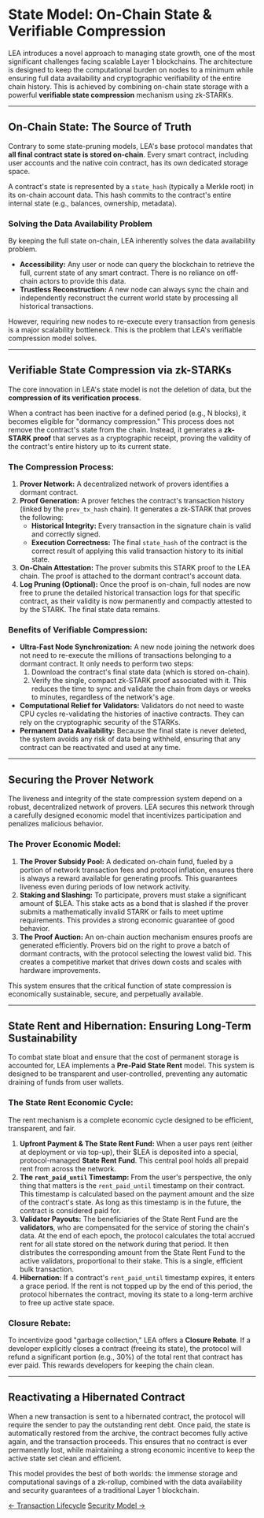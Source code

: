 # State Model: On-Chain State & Verifiable Compression

LEA introduces a novel approach to managing state growth, one of the most significant challenges facing scalable Layer 1 blockchains. The architecture is designed to keep the computational burden on nodes to a minimum while ensuring full data availability and cryptographic verifiability of the entire chain history. This is achieved by combining on-chain state storage with a powerful **verifiable state compression** mechanism using zk-STARKs.

---

## On-Chain State: The Source of Truth

Contrary to some state-pruning models, LEA's base protocol mandates that **all final contract state is stored on-chain**. Every smart contract, including user accounts and the native coin contract, has its own dedicated storage space.

A contract's state is represented by a `state_hash` (typically a Merkle root) in its on-chain account data. This hash commits to the contract's entire internal state (e.g., balances, ownership, metadata).

### Solving the Data Availability Problem
By keeping the full state on-chain, LEA inherently solves the data availability problem.
- **Accessibility:** Any user or node can query the blockchain to retrieve the full, current state of any smart contract. There is no reliance on off-chain actors to provide this data.
- **Trustless Reconstruction:** A new node can always sync the chain and independently reconstruct the current world state by processing all historical transactions.

However, requiring new nodes to re-execute every transaction from genesis is a major scalability bottleneck. This is the problem that LEA's verifiable compression model solves.

---

## Verifiable State Compression via zk-STARKs

The core innovation in LEA's state model is not the deletion of data, but the **compression of its verification process**.

When a contract has been inactive for a defined period (e.g., N blocks), it becomes eligible for "dormancy compression." This process does not remove the contract's state from the chain. Instead, it generates a **zk-STARK proof** that serves as a cryptographic receipt, proving the validity of the contract's entire history up to its current state.

### The Compression Process:
1.  **Prover Network:** A decentralized network of provers identifies a dormant contract.
2.  **Proof Generation:** A prover fetches the contract's transaction history (linked by the `prev_tx_hash` chain). It generates a zk-STARK that proves the following:
    - **Historical Integrity:** Every transaction in the signature chain is valid and correctly signed.
    - **Execution Correctness:** The final `state_hash` of the contract is the correct result of applying this valid transaction history to its initial state.
3.  **On-Chain Attestation:** The prover submits this STARK proof to the LEA chain. The proof is attached to the dormant contract's account data.
4.  **Log Pruning (Optional):** Once the proof is on-chain, full nodes are now free to prune the detailed historical transaction logs for that specific contract, as their validity is now permanently and compactly attested to by the STARK. The final state data remains.

### Benefits of Verifiable Compression:
- **Ultra-Fast Node Synchronization:** A new node joining the network does not need to re-execute the millions of transactions belonging to a dormant contract. It only needs to perform two steps:
    1.  Download the contract's final state data (which is stored on-chain).
    2.  Verify the single, compact zk-STARK proof associated with it.
    This reduces the time to sync and validate the chain from days or weeks to minutes, regardless of the network's age.
- **Computational Relief for Validators:** Validators do not need to waste CPU cycles re-validating the histories of inactive contracts. They can rely on the cryptographic security of the STARKs.
- **Permanent Data Availability:** Because the final state is never deleted, the system avoids any risk of data being withheld, ensuring that any contract can be reactivated and used at any time.

---

## Securing the Prover Network

The liveness and integrity of the state compression system depend on a robust, decentralized network of provers. LEA secures this network through a carefully designed economic model that incentivizes participation and penalizes malicious behavior.

### The Prover Economic Model:
1.  **The Prover Subsidy Pool:** A dedicated on-chain fund, fueled by a portion of network transaction fees and protocol inflation, ensures there is always a reward available for generating proofs. This guarantees liveness even during periods of low network activity.
2.  **Staking and Slashing:** To participate, provers must stake a significant amount of $LEA. This stake acts as a bond that is slashed if the prover submits a mathematically invalid STARK or fails to meet uptime requirements. This provides a strong economic guarantee of good behavior.
3.  **The Proof Auction:** An on-chain auction mechanism ensures proofs are generated efficiently. Provers bid on the right to prove a batch of dormant contracts, with the protocol selecting the lowest valid bid. This creates a competitive market that drives down costs and scales with hardware improvements.

This system ensures that the critical function of state compression is economically sustainable, secure, and perpetually available.

---

## State Rent and Hibernation: Ensuring Long-Term Sustainability

To combat state bloat and ensure that the cost of permanent storage is accounted for, LEA implements a **Pre-Paid State Rent** model. This system is designed to be transparent and user-controlled, preventing any automatic draining of funds from user wallets.

### The State Rent Economic Cycle:
The rent mechanism is a complete economic cycle designed to be efficient, transparent, and fair.

1.  **Upfront Payment & The State Rent Fund:** When a user pays rent (either at deployment or via top-up), their $LEA is deposited into a special, protocol-managed **State Rent Fund**. This central pool holds all prepaid rent from across the network.
2.  **The `rent_paid_until` Timestamp:** From the user's perspective, the only thing that matters is the `rent_paid_until` timestamp on their contract. This timestamp is calculated based on the payment amount and the size of the contract's state. As long as this timestamp is in the future, the contract is considered paid for.
3.  **Validator Payouts:** The beneficiaries of the State Rent Fund are the **validators**, who are compensated for the service of storing the chain's data. At the end of each epoch, the protocol calculates the total accrued rent for all state stored on the network during that period. It then distributes the corresponding amount from the State Rent Fund to the active validators, proportional to their stake. This is a single, efficient bulk transaction.
4.  **Hibernation:** If a contract's `rent_paid_until` timestamp expires, it enters a grace period. If the rent is not topped up by the end of this period, the protocol hibernates the contract, moving its state to a long-term archive to free up active state space.

### Closure Rebate:
To incentivize good "garbage collection," LEA offers a **Closure Rebate**. If a developer explicitly closes a contract (freeing its state), the protocol will refund a significant portion (e.g., 30%) of the total rent that contract has ever paid. This rewards developers for keeping the chain clean.

---

## Reactivating a Hibernated Contract

When a new transaction is sent to a hibernated contract, the protocol will require the sender to pay the outstanding rent debt. Once paid, the state is automatically restored from the archive, the contract becomes fully active again, and the transaction proceeds. This ensures that no contract is ever permanently lost, while maintaining a strong economic incentive to keep the active state set clean and efficient.

This model provides the best of both worlds: the immense storage and computational savings of a zk-rollup, combined with the data availability and security guarantees of a traditional Layer 1 blockchain.

<div class="nav-buttons">
  <a class="prev" href="/transaction_lifecycle/">← Transaction Lifecycle</a>
  <a class="next" href="/security_model/">Security Model →</a>
</div>